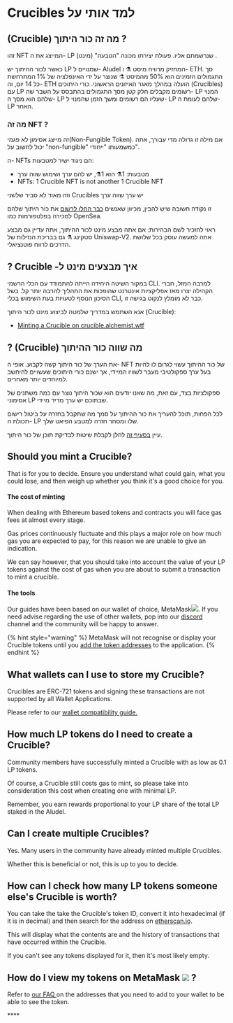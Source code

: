 # Crucibles למד אותי על

## \(Crucible\) מה זה כור היתוך ?

זהו NFT המייצג את ה- LP שנרשמתם אליו. פעולת יצירתו מכונה "הטבעה" \(מינט\) .

כאשר לכור ההיתוך יש LP שמנויים ל- Aludel המחזיק מרוויח מיסט ⚗️ ו- ETH. סך התגמולים הזמינים הוא 50% מהמיסט ️⚗️ שנוצר על ידי האינפלציה של 1% המתרחשת כל 14 יום, וה- ETH הועלה במהלך מאגר האיזונים הראשוני. כורי היתוכים \(Crucibles\) עם LP רשומים מקבלים חלק קטן מסך התגמולים בהתבסס על השבר שה- LP המנוי שלהם הוא מסך ה- LP שעליו הם רשומים ומשך הזמן שהמנוי ל- LP שלהם לעומת ה- LP האחר.

### מה זה NFT ?

זה מייצג אסימון לא פגמי\(Non-Fungible Token\). אם מילה זו גדולה מדי עבורך, אתה יכול לחשוב על "non-fungible" כמשמעותו "ייחודי".

ה- NFTs הם ניגוד ישיר למטבעות:

* מטבעות: 1⚗️ הוא 1⚗️, יש להם ערך ושימוש שווה ערך
* NFTs: 1 Crucible NFT is not another 1 Crucible NFT 

וזה מאוד לא סביר שלשני Crucibles יש ערך שווה ערך

זו נקודה חשובה שיש להבין, מכיוון שאנשים [כבר החלו לרשום](https://opensea.io/assets/0x54e0395cfb4f39bef66dbcd5bd93cca4e9273d56/620479970925497750675476517677400441094103376596) את כור היתוך שלהם למכירה בפלטפורמות כמו OpenSea.

ראוי להזכיר לשם הבהירות: אם אתה מבצע מינט לכור ההיתוך, אתה עדיין גם מבצע סטקינג ⚗️ גם בבריכת הנזילות של Uniswap-V2. אתה למעשה עוסק בכל שלושת הדרכים לרווח פוטנציאלי.

## ? Crucible -איך מבצעים מינט ל 

במקור השיטה היחידה הייתה להתמודד עם הכלי הרשמי CLI. למרבה המזל, חברי הקהילה יצרו מאז אפליקציות אינטרנט שהופכות את התהליך להרבה יותר קל. בשל הסיכון הנוסף לטעויות בעת השימוש בכלי CLI, כבר לא מומלץ לנקוט בגישה זו.

אנא השתמש במדריך שלמטה לביצוע מינט לכור היתוך \(Crucible\):

* [Minting a Crucible on crucible.alchemist.wtf](guides-crucible.alchemist.wtf/)

## ? \(Crucible\) מה שווה כור ההיתוך  

את הערך של כור היתוך קשה לקבוע. אופי ה- NFT של כור ההיתוך עשוי לגרום לו להיות בעל ערך ספקולטיבי מעבר לשוויו המיידי, אך ישנם כורי היתוכים שעשויים להיחשב למיוחדים יותר מאחרים.

ספקולציות בצד, עם זאת, מה שאנו יודעים הוא שכור היתוך נוצר עם כמה משתנים של אסימוני LP שבתוכם יש ערך מדיד מיידי.

לכל הפחות, תוכל להעריך את כור ההיתוך על סמך מה שתקבל בחזרה על ביטול רישום תכולת ה- LP שלו ומסחר חזרה למטבע הפיאט שלך.

עיין  [בסעיף זה](teach-me-about-crucibles.md#how-can-i-check-how-many-lp-tokens-someone-elses-crucible-is-worth) להלן לקבלת שיטות לבדיקת תוכן של כור היתוך.

## Should you mint a Crucible?

That is for you to decide. Ensure you understand what could gain, what you could lose, and then weigh up whether you think it's a good choice for you.

#### The cost of minting

When dealing with Ethereum based tokens and contracts you will face gas fees at almost every stage. 

Gas prices continuously fluctuate and this plays a major role on how much gas you are expected to pay, for this reason we are unable to give an indication.

We can say however, that you should take into account the value of your LP tokens against the cost of gas when you are about to submit a transaction to mint a crucible.

#### The tools

Our guides have been based on our wallet of choice, MetaMask![](../.gitbook/assets/metamask-fox.svg). If you need advise regarding the use of other wallets, pop into our [discord](http://discord.alchemist.wtf) channel and the community will be happy to answer.

{% hint style="warning" %}
MetaMask will not recognise or display your Crucible tokens until you [add the token addresses](faq.md#why-cant-i-see-my-mist-in-my-wallet) to the application. 
{% endhint %}

## What wallets can I use to store my Crucible?

Crucibles are ERC-721 tokens and signing these transactions are not supported by all Wallet Applications. 

Please refer to our [wallet compatibility guide.](wallet-compatibility.md)

## How much LP tokens do I need to create a Crucible?

Community members have successfully minted a Crucible with as low as 0.1 LP tokens.

Of course, a Crucible still costs gas to mint, so please take into consideration this cost when creating one with minimal LP.

Remember, you earn rewards proportional to your LP share of the total LP staked in the Aludel.

## Can I create multiple Crucibles?

Yes. Many users in the community have already minted multiple Crucibles.

Whether this is beneficial or not, this is up to you to decide.

## How can I check how many LP tokens someone else's Crucible is worth?

You can take the take the Crucible's token ID, convert it into hexadecimal \(if it is in decimal\) and then search for the address on [etherscan.io](https://etherscan.io).

This will display what the contents are and the history of transactions that have occurred within the Crucible.

If you can't see any tokens displayed for it, then it's most likely empty.

## How do I view my tokens on MetaMask ![](../.gitbook/assets/metamask-fox.svg) ?

Refer to [our FAQ ](faq.md#why-cant-i-see-my-mist-in-my-wallet)on the addresses that you need to add to your wallet to be able to see the token.

\*\*\*\*

